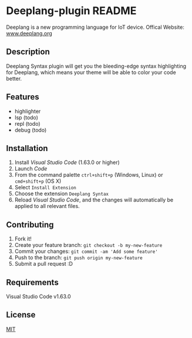 # Deeplang-plugin README

Deeplang is a new programming language for IoT device.
Offical Website: www.deeplang.org

## Description

Deeplang Syntax plugin will get you the bleeding-edge syntax highlighting for Deeplang, which means your theme will be able to color your code better.

## Features

- highlighter
- lsp (todo)
- repl (todo)
- debug (todo)

## Installation

1. Install *Visual Studio Code* (1.63.0 or higher)
2. Launch *Code*
3. From the command palette `ctrl+shift+p` (Windows, Linux) or `cmd+shift+p` (OS X)
4. Select `Install Extension`
5. Choose the extension `Deeplang Syntax`
6. Reload *Visual Studio Code*, and the changes will automatically be applied to all relevant files.

## Contributing

1. Fork it!
2. Create your feature branch: `git checkout -b my-new-feature`
3. Commit your changes: `git commit -am 'Add some feature'`
4. Push to the branch: `git push origin my-new-feature`
5. Submit a pull request :D

## Requirements

Visual Studio Code v1.63.0

## License

[MIT](https://github.com/stef-levesque/vscode-hexdump/blob/master/LICENSE.md)